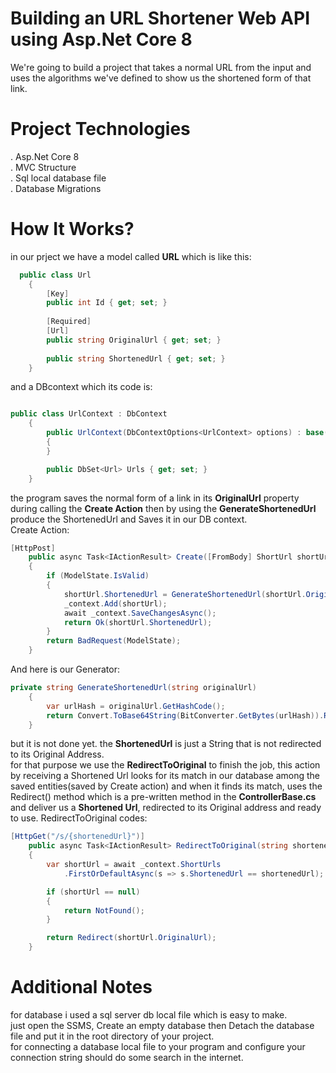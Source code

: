 # Building an URL Shortener Web API using Asp.Net Core 8

We're going to build a project that takes a normal URL from the input and uses the algorithms we've defined to show us the shortened form of that link.
# Project Technologies
. Asp.Net Core 8<br>
. MVC Structure<br>
. Sql local database file<br>
. Database Migrations
# How It Works?
in our prject we have a model called **URL** which is like this:
```csharp
  public class Url
    {
        [Key]
        public int Id { get; set; }
        
        [Required]
        [Url]
        public string OriginalUrl { get; set; }
        
        public string ShortenedUrl { get; set; }
    }
```
and a DBcontext which its code is:
```csharp

public class UrlContext : DbContext
    {
        public UrlContext(DbContextOptions<UrlContext> options) : base(options)
        {
        }

        public DbSet<Url> Urls { get; set; }
    }
```
the program saves the normal form of a link in its **OriginalUrl** property during calling the **Create Action** then by using the **GenerateShortenedUrl** produce the ShortenedUrl and Saves it in our DB context.<br>
Create Action:
```csharp
[HttpPost]
    public async Task<IActionResult> Create([FromBody] ShortUrl shortUrl)
    {
        if (ModelState.IsValid)
        {
            shortUrl.ShortenedUrl = GenerateShortenedUrl(shortUrl.OriginalUrl);
            _context.Add(shortUrl);
            await _context.SaveChangesAsync();
            return Ok(shortUrl.ShortenedUrl);
        }
        return BadRequest(ModelState);
    }
```
And here is  our Generator:
```csharp
private string GenerateShortenedUrl(string originalUrl)
    {
        var urlHash = originalUrl.GetHashCode();
        return Convert.ToBase64String(BitConverter.GetBytes(urlHash)).Replace("=", "").Replace("+", "").Replace("/", "");
    }
```
but it is not done yet. the **ShortenedUrl** is just a String that is not redirected to its Original Address.<br>
for that purpose we use the **RedirectToOriginal** to finish the job, this action by receiving a Shortened Url looks for its match in our database among the saved entities(saved by Create action) and when it finds its match, uses the Redirect() method which is a pre-written method in the **ControllerBase.cs** and deliver us a **Shortened Url**, redirected to its Original address and ready to use.
RedirectToOriginal codes:
```csharp
[HttpGet("/s/{shortenedUrl}")]
    public async Task<IActionResult> RedirectToOriginal(string shortenedUrl)
    {
        var shortUrl = await _context.ShortUrls
            .FirstOrDefaultAsync(s => s.ShortenedUrl == shortenedUrl);

        if (shortUrl == null)
        {
            return NotFound();
        }

        return Redirect(shortUrl.OriginalUrl);
    }
```
# Additional Notes
for database i used a sql server db local file which is easy to make.<br>
 just open the SSMS, Create an empty database then Detach the database file and put it in the root directory of your project.<br>
for connecting a database local file to your program and configure your connection string should do some search in the internet.